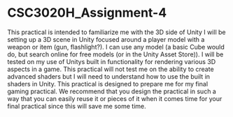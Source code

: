 # CSC3020H_Assignment-4
This practical is intended to familiarize me with the 3D side of Unity
I will
be setting up a 3D scene in Unity focused around a player model with a weapon
or item (gun, flashlight?). I can use any model (a basic Cube would do, but
search online for free models (or in the Unity Asset Store)).
I will be tested on my use of Unitys built in functionality for rendering
various 3D aspects in a game. This practical will not test me on the ability to
create advanced shaders but I will need to understand how to use the built
in shaders in Unity.
This practical is designed to prepare me for my final gaming practical. We
recommend that you design the practical in such a way that you can easily reuse
it or pieces of it when it comes time for your final practical since this will save
me some time.

